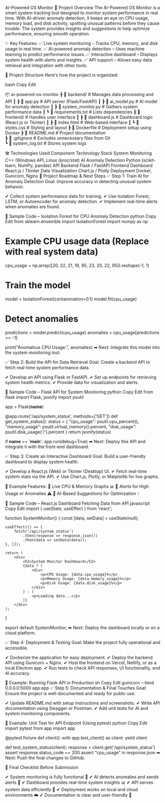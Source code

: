 AI-Powered OS Monitor
📌 Project Overview
The AI-Powered OS Monitor is a smart system tracking tool designed to monitor system performance in real time. With AI-driven anomaly detection, it keeps an eye on CPU usage, memory load, and disk activity, spotting unusual patterns before they cause trouble. The system provides insights and suggestions to help optimize performance, ensuring smooth operation.

✨ Key Features:
✅ Live system monitoring – Tracks CPU, memory, and disk usage in real time.
✅ AI-powered anomaly detection – Uses machine learning to predict performance issues.
✅ Interactive dashboard – Displays system health with alerts and insights.
✅ API support – Allows easy data retrieval and integration with other tools.

📂 Project Structure
Here's how the project is organized:

bash
Copy
Edit
























📦 ai-powered-os-monitor
 ┣ 📂 backend/          # Manages data processing and API
 ┃ ┣ 📜 app.py         # API server (Flask/FastAPI)
 ┃ ┣ 📜 ai_model.py    # AI model for anomaly detection
 ┃ ┣ 📜 system_monitor.py # Gathers system performance data
 ┃ ┗ 📜 requirements.txt # Lists dependencies
 ┣ 📂 frontend/         # Handles user interface
 ┃ ┣ 📜 dashboard.js    # Dashboard logic (React.js or Tkinter)
 ┃ ┣ 📜 index.html      # Web-based interface
 ┃ ┗ 📜 styles.css      # Styling and layout
 ┣ 📜 Dockerfile        # Deployment setup using Docker
 ┣ 📜 README.md         # Project documentation  
 ┣ 📜 .gitignore        # Excludes unnecessary files from Git  
 ┗ 📜 system_log.txt    # Stores system logs 





 
🛠️ Technologies Used
Component	Technology Stack
System Monitoring	C++ (Windows API, Linux /proc/stat)
AI Anomaly Detection	Python (scikit-learn, NumPy, pandas)
API Backend	Flask / FastAPI
Frontend Dashboard	React.js / Tkinter
Data Visualization	Chart.js / Plotly
Deployment	Docker, Gunicorn, Nginx
🚀 Project Roadmap & Next Steps
✅ Step 1: Train AI for Anomaly Detection
Goal: Improve accuracy in detecting unusual system behavior.

✔ Collect system performance data for training.
✔ Use Isolation Forest, LSTM, or Autoencoder for anomaly detection.
✔ Implement real-time alerts when anomalies are found.

📌 Sample Code – Isolation Forest for CPU Anomaly Detection
python
Copy
Edit
from sklearn.ensemble import IsolationForest
import numpy as np

# Example CPU usage data (Replace with real system data)
cpu_usage = np.array([20, 22, 21, 19, 85, 23, 20, 22, 95]).reshape(-1, 1)

# Train the model
model = IsolationForest(contamination=0.1)
model.fit(cpu_usage)

# Detect anomalies
predictions = model.predict(cpu_usage)
anomalies = cpu_usage[predictions == -1]

print("Anomalous CPU Usage:", anomalies)
➡ Next: Integrate this model into the system monitoring tool.

✅ Step 2: Build the API for Data Retrieval
Goal: Create a backend API to fetch real-time system performance data.

✔ Develop an API using Flask or FastAPI.
✔ Set up endpoints for retrieving system health metrics.
✔ Provide data for visualization and alerts.

📌 Sample Code – Flask API for System Monitoring
python
Copy
Edit
from flask import Flask, jsonify
import psutil

app = Flask(__name__)

@app.route('/api/system_status', methods=['GET'])
def get_system_status():
    status = {
        "cpu_usage": psutil.cpu_percent(),
        "memory_usage": psutil.virtual_memory().percent,
        "disk_usage": psutil.disk_usage('/').percent
    }
    return jsonify(status)

if __name__ == '__main__':
    app.run(debug=True)
➡ Next: Deploy this API and integrate it with the front-end dashboard.

✅ Step 3: Create an Interactive Dashboard
Goal: Build a user-friendly dashboard to display system health.

✔ Develop a React.js (Web) or Tkinter (Desktop) UI.
✔ Fetch real-time system stats via the API.
✔ Use Chart.js, Plotly, or Matplotlib for live graphs.

📌 Example Features:
🔹 Live CPU & Memory Graphs 📊
🔹 Alerts for High Usage or Anomalies ⚠️
🔹 AI-Based Suggestions for Optimization 💡

📌 Sample Code – React.js Dashboard Fetching Data from API
javascript
Copy
Edit
import { useState, useEffect } from 'react';

function SystemMonitor() {
    const [data, setData] = useState(null);

    useEffect(() => {
        fetch('/api/system_status')
            .then(response => response.json())
            .then(data => setData(data));
    }, []);

    return (
        <div>
            <h2>System Monitor Dashboard</h2>
            {data ? (
                <div>
                    <p>CPU Usage: {data.cpu_usage}%</p>
                    <p>Memory Usage: {data.memory_usage}%</p>
                    <p>Disk Usage: {data.disk_usage}%</p>
                </div>
            ) : (
                <p>Loading data...</p>
            )}
        </div>
    );
}

export default SystemMonitor;
➡ Next: Deploy the dashboard locally or on a cloud platform.

✅ Step 4: Deployment & Testing
Goal: Make the project fully operational and accessible.

✔ Dockerize the application for easy deployment.
✔ Deploy the backend API using Gunicorn + Nginx.
✔ Host the frontend on Vercel, Netlify, or as a local Electron app.
✔ Run tests to check API responses, UI functionality, and AI accuracy.

📌 Example: Running Flask API in Production
sh
Copy
Edit
gunicorn --bind 0.0.0.0:5000 app:app
✅ Step 5: Documentation & Final Touches
Goal: Ensure the project is well-documented and ready for public use.

✔ Update README.md with setup instructions and screenshots.
✔ Write API documentation using Swagger or Postman.
✔ Add unit tests for AI and system monitoring components.

📌 Example: Unit Test for API Endpoint (Using pytest)
python
Copy
Edit
import pytest
from app import app

@pytest.fixture
def client():
    with app.test_client() as client:
        yield client

def test_system_status(client):
    response = client.get('/api/system_status')
    assert response.status_code == 200
    assert "cpu_usage" in response.json
➡ Next: Push the final changes to GitHub.

🎯 Final Checklist Before Submission










✔ System monitoring is fully functional 🔄
✔ AI detects anomalies and sends alerts 🛑
✔ Dashboard provides real-time system insights 📊
✔ API serves system data efficiently 🔗
✔ Deployment works on local and cloud environments ☁️
✔ Documentation is clear and user-friendly 📖
